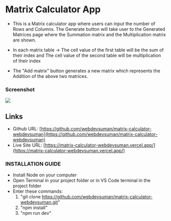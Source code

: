 # Matrix Calculator App

- This is a Matrix calculator app where users can input the number of Rows and Columns. The Generate button will take user to the Generated Matrices page where the Summation matrix and the Multiplication matrix are shown.

- In each matrix table ->
  The cell value of the first table will be the sum of their index and
  The cell value of the second table will be multiplication of their index

- The "Add matrix" button generates a new matrix which represents the Addition of the above two matrices.

### Screenshot

![](Screenshot.png)

## Links

- Github URL: [https://github.com/webdevsuman/matrix-calculator-webdevsuman](https://github.com/webdevsuman/matrix-calculator-webdevsuman)
- Live Site URL: [https://matrix-calculator-webdevsuman.vercel.app/](https://matrix-calculator-webdevsuman.vercel.app/)

### INSTALLATION GUIDE

- Install Node on your computer
- Open Terminal in your project folder or in VS Code terminal in the project folder
- Enter these commands:
  1. "git clone https://github.com/webdevsuman/matrix-calculator-webdevsuman.git"
  2. "npm install"
  3. "npm run dev"
